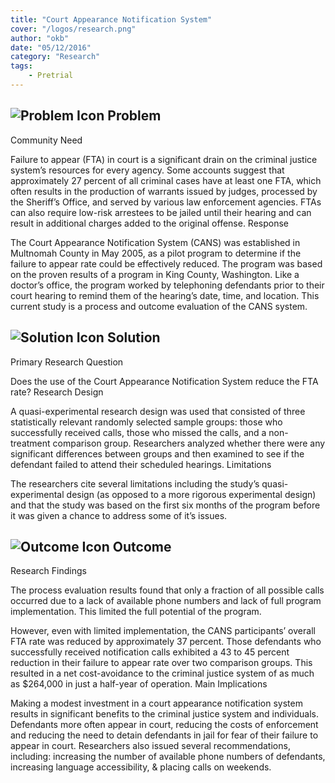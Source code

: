 ```yaml
---
title: "Court Appearance Notification System"
cover: "/logos/research.png"
author: "okb"
date: "05/12/2016"
category: "Research"
tags:
    - Pretrial 
---
```


## ![Problem Icon](https://github.com/google/material-design-icons/raw/master/alert/1x_web/ic_error_outline_black_48dp.png "Problem") Problem

Community Need

Failure to appear (FTA) in court is a significant drain on the criminal justice system’s resources for every agency. Some accounts suggest that approximately 27 percent of all criminal cases have at least one FTA, which often results in the production of warrants issued by judges, processed by the Sheriff’s Office, and served by various law enforcement agencies. FTAs can also require low-risk arrestees to be jailed until their hearing and can result in additional charges added to the original offense.
Response

The Court Appearance Notification System (CANS) was established in Multnomah County in May 2005, as a pilot program to determine if the failure to appear rate could be effectively reduced. The program was based on the proven results of a program in King County, Washington. Like a doctor’s office, the program worked by telephoning defendants prior to their court hearing to remind them of the hearing’s date, time, and location. This current study is a process and outcome evaluation of the CANS system.

## ![Solution Icon](https://github.com/google/material-design-icons/raw/master/action/1x_web/ic_lightbulb_outline_black_48dp.png "Solution") Solution

Primary Research Question

Does the use of the Court Appearance Notification System reduce the FTA rate?
Research Design

A quasi-experimental research design was used that consisted of three statistically relevant randomly selected sample groups: those who successfully received calls, those who missed the calls, and a non-treatment comparison group. Researchers analyzed whether there were any significant differences between groups and then examined to see if the defendant failed to attend their scheduled hearings.
Limitations

The researchers cite several limitations including the study’s quasi-experimental design (as opposed to a more rigorous experimental design) and that the study was based on the first six months of the program before it was given a chance to address some of it’s issues.

## ![Outcome Icon](https://github.com/google/material-design-icons/raw/master/action/1x_web/ic_view_list_black_48dp.png "Outcome") Outcome

Research Findings

The process evaluation results found that only a fraction of all possible calls occurred due to a lack of available phone numbers and lack of full program implementation. This limited the full potential of the program.

However, even with limited implementation, the CANS participants’ overall FTA rate was reduced by approximately 37 percent. Those defendants who successfully received notification calls exhibited a 43 to 45 percent reduction in their failure to appear rate over two comparison groups. This resulted in a net cost-avoidance to the criminal justice system of as much as $264,000 in just a half-year of operation.
Main Implications

Making a modest investment in a court appearance notification system results in significant benefits to the criminal justice system and individuals. Defendants more often appear in court, reducing the costs of enforcement and reducing the need to detain defendants in jail for fear of their failure to appear in court. Researchers also issued several recommendations, including: increasing the number of available phone numbers of defendants, increasing language accessibility, & placing calls on weekends.